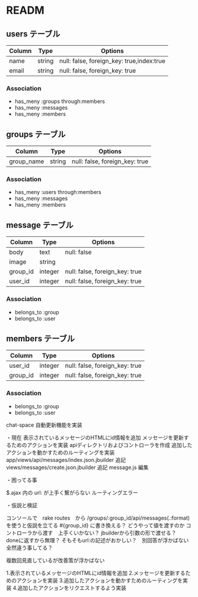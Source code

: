 # READM

## users テーブル

|Column|Type|Options|
|------|----|-------|
|name|string|null: false, foreign_key: true,index:true|
|email|string|null: false, foreign_key: true|

### Association
- has_meny :groups through:members
- has_meny :messages
- has_meny :members

## groups テーブル

|Column|Type|Options|
|------|----|-------|
|group_name|string|null: false, foreign_key: true|

### Association
- has_meny :users through:members
- has_meny :messages
- has_meny :members

## message テーブル

|Column|Type|Options|
|------|----|-------|
|body|text|null: false|
|image|string| |
|group_id|integer|null: false, foreign_key: true|
|user_id|integer|null: false, foreign_key: true|

### Association
- belongs_to :group
- belongs_to :user

## members テーブル

|Column|Type|Options|
|------|----|-------|
|user_id|integer|null: false, foreign_key: true|
|group_id|integer|null: false, foreign_key: true|

### Association
- belongs_to :group
- belongs_to :user

chat-space
自動更新機能を実装

・現在
表示されているメッセージのHTMLにid情報を追加
メッセージを更新するためのアクションを実装
apiディレクトリおよびコントローラを作成
追加したアクションを動かすためのルーティングを実装
app/views/api/messages/index.json.jbuilder 追記
views/messages/create.json.jbuilder 追記
message.js 編集

・困ってる事

$.ajax 内の url: が上手く繋がらない
ルーティングエラー

・仮説と検証

コンソールで　rake routes　から /groups/:group_id/api/messages(.:format) を使うと仮説を立てる
  #{group_id} に書き換える？
  どうやって値を渡すのか
  コントローラから渡す　上手くいかない？
  jbuilderから引数の形で渡せる？　doneに返すから無理？
  そもそもurl:の記述がおかしい？　別回答が浮かばない
  全然違う事してる？

複数回見直しているが改善策が浮かばない



1.表示されているメッセージのHTMLにid情報を追加
2.メッセージを更新するためのアクションを実装
3.追加したアクションを動かすためのルーティングを実装
4.追加したアクションをリクエストするよう実装

